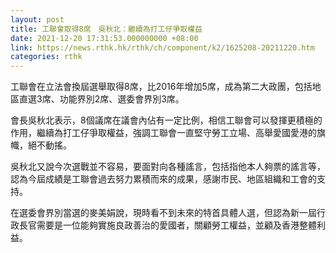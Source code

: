 ```yaml
---
layout: post
title: 工聯會取得8席　吳秋北：繼續為打工仔爭取權益
date: 2021-12-20 17:31:53.000000000 +08:00
link: https://news.rthk.hk/rthk/ch/component/k2/1625208-20211220.htm
categories: rthk
---
```


工聯會在立法會換屆選舉取得8席，比2016年增加5席，成為第二大政團，包括地區直選3席、功能界別2席、選委會界別3席。

會長吳秋北表示，8個議席在議會內佔有一定比例，相信工聯會可以發揮更積極的作用，繼續為打工仔爭取權益，強調工聯會一直堅守勞工立場、高舉愛國愛港的旗幟，絕不動搖。

吳秋北又說今次選戰並不容易，要面對向各種謠言，包括指他本人夠票的謠言等，認為今屆成績是工聯會過去努力累積而來的成果，感謝市民、地區組織和工會的支持。

在選委會界別當選的麥美娟說，現時看不到未來的特首具體人選，但認為新一屆行政長官需要是一位能夠實施良政善治的愛國者，關顧勞工權益，並顧及香港整體利益。
